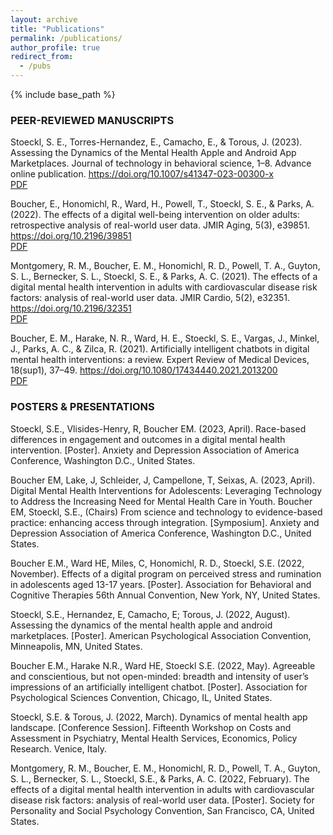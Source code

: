 ```yaml
---
layout: archive
title: "Publications"
permalink: /publications/
author_profile: true
redirect_from:
  - /pubs
---
```


{% include base_path %}
### PEER-REVIEWED MANUSCRIPTS
Stoeckl, S. E., Torres-Hernandez, E., Camacho, E., & Torous, J. (2023). Assessing the Dynamics of the Mental Health Apple and Android App Marketplaces. Journal of technology in behavioral science, 1–8. Advance online publication. https://doi.org/10.1007/s41347-023-00300-x          
[PDF](https://github.com/sestoeckl/sestoeckl.github.io/blob/master/files/Assessing%20the%20Dynamics%20of%20the%20Mental%20Health%20Apple%20and%20Android%20App%20Marketplaces.pdf)

Boucher, E., Honomichl, R., Ward, H., Powell, T., Stoeckl, S. E., & Parks, A. (2022). The effects of a digital well-being intervention on older adults: retrospective analysis of real-world user data. JMIR Aging, 5(3), e39851. https://doi.org/10.2196/39851  
[PDF](https://github.com/sestoeckl/sestoeckl.github.io/blob/master/files/The%20Effects%20of%20a%20Digital%20Well-being%20Intervention%20on%20Older%20Adults.pdf)

Montgomery, R. M., Boucher, E. M., Honomichl, R. D., Powell, T. A., Guyton, S. L., Bernecker, S. L., Stoeckl, S. E., & Parks, A. C. (2021). The effects of a digital mental health intervention in adults with cardiovascular disease risk factors: analysis of real-world user data. JMIR Cardio, 5(2), e32351. https://doi.org/10.2196/32351  
[PDF](https://github.com/sestoeckl/sestoeckl.github.io/blob/master/files/The%20Effects%20of%20a%20Digital%20Mental%20Health%20Intervention%20in%20Adults%20with%20Cardiovascular%20Disease%20Risk%20Factors.pdf)

Boucher, E. M., Harake, N. R., Ward, H. E., Stoeckl, S. E., Vargas, J., Minkel, J., Parks, A. C., & Zilca, R. (2021). Artificially intelligent chatbots in digital mental health interventions: a review. Expert Review of Medical Devices, 18(sup1), 37–49. https://doi.org/10.1080/17434440.2021.2013200  
[PDF](https://github.com/sestoeckl/sestoeckl.github.io/blob/master/files/Artificially%20intelligent%20chatbots%20in%20digital%20mental%20health%20interventions%20a%20review.pdf)

### POSTERS & PRESENTATIONS
Stoeckl, S.E., Vlisides-Henry, R, Boucher EM. (2023, April). Race-based differences in engagement and outcomes in a digital mental health intervention. [Poster]. Anxiety and Depression Association of America Conference, Washington D.C., United States. 

Boucher EM, Lake, J, Schleider, J, Campellone, T, Seixas, A. (2023, April). Digital Mental Health Interventions for Adolescents: Leveraging Technology to Address the Increasing Need for Mental Health Care in Youth. Boucher EM, Stoeckl, S.E., (Chairs) From science and technology to evidence-based practice: enhancing access through integration. [Symposium]. Anxiety and Depression Association of America Conference, Washington D.C., United States.

Boucher E.M., Ward HE, Miles, C, Honomichl, R. D., Stoeckl, S.E. (2022, November). Effects of a digital program on perceived stress and rumination in adolescents aged 13-17 years. [Poster]. Association for Behavioral and Cognitive Therapies 56th Annual Convention, New York, NY, United States.

Stoeckl, S.E., Hernandez, E, Camacho, E; Torous, J. (2022, August). Assessing the dynamics of the mental health apple and android marketplaces. [Poster]. American Psychological Association Convention, Minneapolis, MN, United States.
 
Boucher E.M., Harake N.R., Ward HE, Stoeckl S.E. (2022, May). Agreeable and conscientious, but not open-minded: breadth and intensity of user’s impressions of an artificially intelligent chatbot. [Poster]. Association for Psychological Sciences Convention, Chicago, IL, United States.
 
Stoeckl, S.E. & Torous, J. (2022, March). Dynamics of mental health app landscape. [Conference Session]. Fifteenth Workshop on Costs and Assessment in Psychiatry, Mental Health Services, Economics, Policy Research. Venice, Italy.
 
Montgomery, R. M., Boucher, E. M., Honomichl, R. D., Powell, T. A., Guyton, S. L., Bernecker, S. L., Stoeckl, S.E., & Parks, A. C. (2022, February). The effects of a digital mental health intervention in adults with cardiovascular disease risk factors: analysis of real-world user data. [Poster]. Society for Personality and Social Psychology Convention, San Francisco, CA, United States.
